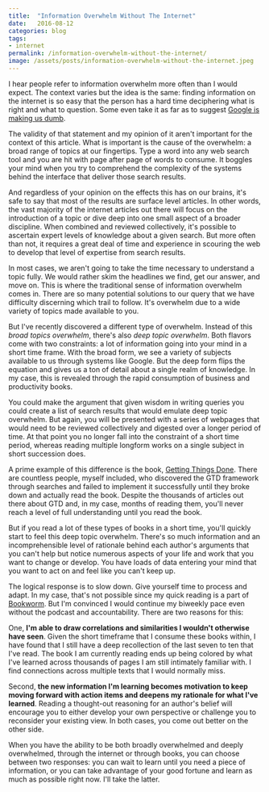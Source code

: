 ```yaml
---
title:  "Information Overwhelm Without The Internet"
date:   2016-08-12
categories: blog
tags:
- internet
permalink: /information-overwhelm-without-the-internet/
image: /assets/posts/information-overwhelm-without-the-internet.jpeg
---
```

I hear people refer to information overwhelm more often than I would expect. The context varies but the idea is the same: finding information on the internet is so easy that the person has a hard time deciphering what is right and what to question. Some even take it as far as to suggest [Google is making us dumb](http://www.theatlantic.com/magazine/archive/2008/07/is-google-making-us-stupid/306868/).
<!--more-->

The validity of that statement and my opinion of it aren't important for the context of this article. What is important is the cause of the overwhelm: a broad range of topics at our fingertips. Type a word into any web search tool and you are hit with page after page of words to consume. It boggles your mind when you try to comprehend the complexity of the systems behind the interface that deliver those search results.

And regardless of your opinion on the effects this has on our brains, it's safe to say that most of the results are surface level articles. In other words, the vast majority of the internet articles out there will focus on the introduction of a topic or dive deep into one small aspect of a broader discipline. When combined and reviewed collectively, it's possible to ascertain expert levels of knowledge about a given search. But more often than not, it requires a great deal of time and experience in scouring the web to develop that level of expertise from search results.

In most cases, we aren't going to take the time necessary to understand a topic fully. We would rather skim the headlines we find, get our answer, and move on. This is where the traditional sense of information overwhelm comes in. There are so many potential solutions to our query that we have difficulty discerning which trail to follow. It's overwhelm due to a wide variety of topics made available to you.

But I've recently discovered a different type of overwhelm. Instead of this _broad topics overwhelm_, there's also _deep topic overwhelm_. Both flavors come with two constraints: a lot of information going into your mind in a short time frame. With the broad form, we see a variety of subjects available to us through systems like Google. But the deep form flips the equation and gives us a ton of detail about a single realm of knowledge. In my case, this is revealed through the rapid consumption of business and productivity books.

You could make the argument that given wisdom in writing queries you could create a list of search results that would emulate deep topic overwhelm. But again, you will be presented with a series of webpages that would need to be reviewed collectively and digested over a longer period of time. At that point you no longer fall into the constraint of a short time period, whereas reading multiple longform works on a single subject in short succession does.

A prime example of this difference is the book, [Getting Things Done](https://www.amazon.com/Getting-Things-Done-Stress-Free-Productivity/dp/0143126563/ref=sr_1_1?tag=joebuhlig-20). There are countless people, myself included, who discovered the GTD framework through searches and failed to implement it successfully until they broke down and actually read the book. Despite the thousands of articles out there about GTD and, in my case, months of reading them, you'll never reach a level of full understanding until you read the book.

But if you read a lot of these types of books in a short time, you'll quickly start to feel this deep topic overwhelm. There's so much information and an incomprehensible level of rationale behind each author's arguments that you can't help but notice numerous aspects of your life and work that you want to change or develop. You have loads of data entering your mind that you want to act on and feel like you can't keep up.

The logical response is to slow down. Give yourself time to process and adapt. In my case, that's not possible since my quick reading is a part of [Bookworm](http://bookworm.fm). But I'm convinced I would continue my biweekly pace even without the podcast and accountability. There are two reasons for this:

One, __I'm able to draw correlations and similarities I wouldn't otherwise have seen__. Given the short timeframe that I consume these books within, I have found that I still have a deep recollection of the last seven to ten that I've read. The book I am currently reading ends up being colored by what I've learned across thousands of pages I am still intimately familiar with. I find connections across multiple texts that I would normally miss.

Second, __the new information I'm learning becomes motivation to keep moving forward with action items and deepens my rationale for what I've learned__. Reading a thought-out reasoning for an author's belief will encourage you to either develop your own perspective or challenge you to reconsider your existing view. In both cases, you come out better on the other side.

When you have the ability to be both broadly overwhelmed and deeply overwhelmed, through the internet or through books, you can choose between two responses: you can wait to learn until you need a piece of information, or you can take advantage of your good fortune and learn as much as possible right now. I'll take the latter.